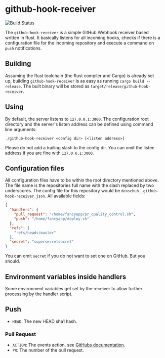 # github-hook-receiver
[![Build Status](https://api.travis-ci.org/denschub/github-hook-receiver.svg)](http://travis-ci.org/denschub/github-hook-receiver)

The `github-hook-receiver` is a simple GitHub Webhook receiver based written in
Rust. It basically listens for all incoming hooks, checks if there is a
configuration file for the incoming repository and execute a command on `push`
notifications.

## Building

Assuming the Rust toolchain (the Rust compiler and Cargo) is already set up,
building `github-hook-receiver` is as easy as running `cargo build --release`.
The built binary will be stored as `target/release/github-hook-receiver`.

## Using

By default, the server listens to `127.0.0.1:3000`. The configuration root
directory and the server's listen address can be defined using command line
arguments:

```
./github-hook-receiver <config dir> [<listen address>]
```

Please do not add a trailing slash to the config dir. You can omit the listen
address if you are fine with `127.0.0.1:3000`.

## Configuration files

All configuration files have to be within the root directory mentioned above.
The file name is the repositories full name with the slash replaced by two
underscores. The config file for this repository would be
`denschub__github-hook-receiver.json`. All available fields:

```json
{
  "handlers": {
    "pull_request": "/home/fancyapp/pr_quality_control.sh",
    "push": "/home/fancyapp/deploy.sh"
  },
  "refs": [
    "refs/heads/master"
  ],
  "secret": "supersecretsecret"
}
```

You can omit `secret` if you do not want to set one on GitHub. But you should.

## Environment variables inside handlers

Some environment variables get set by the receiver to allow further processing
by the handler script.

## Push

* `HEAD`: The new HEAD sha1 hash.

### Pull Request

* `ACTION`: The events action, see [GitHubs documentation](https://developer.github.com/v3/activity/events/types/#pullrequestevent).
* `PR`: The number of the pull request.
